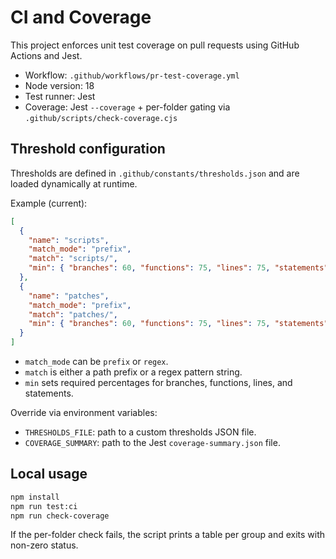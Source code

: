 # CI and Coverage

This project enforces unit test coverage on pull requests using GitHub Actions and Jest.

- Workflow: `.github/workflows/pr-test-coverage.yml`
- Node version: 18
- Test runner: Jest
- Coverage: Jest `--coverage` + per-folder gating via `.github/scripts/check-coverage.cjs`

## Threshold configuration

Thresholds are defined in `.github/constants/thresholds.json` and are loaded dynamically at runtime.

Example (current):

```json
[
  {
    "name": "scripts",
    "match_mode": "prefix",
    "match": "scripts/",
    "min": { "branches": 60, "functions": 75, "lines": 75, "statements": 75 }
  },
  {
    "name": "patches",
    "match_mode": "prefix",
    "match": "patches/",
    "min": { "branches": 60, "functions": 75, "lines": 75, "statements": 72 }
  }
]
```

- `match_mode` can be `prefix` or `regex`.
- `match` is either a path prefix or a regex pattern string.
- `min` sets required percentages for branches, functions, lines, and statements.

Override via environment variables:

- `THRESHOLDS_FILE`: path to a custom thresholds JSON file.
- `COVERAGE_SUMMARY`: path to the Jest `coverage-summary.json` file.

## Local usage

```zsh
npm install
npm run test:ci
npm run check-coverage
```

If the per-folder check fails, the script prints a table per group and exits with non-zero status.
